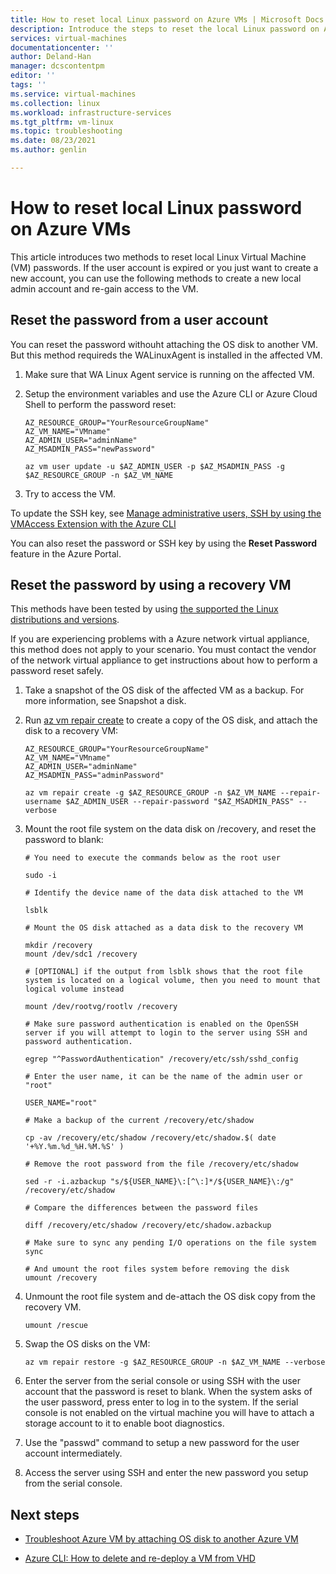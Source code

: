 ```yaml
---
title: How to reset local Linux password on Azure VMs | Microsoft Docs
description: Introduce the steps to reset the local Linux password on Azure VM
services: virtual-machines
documentationcenter: ''
author: Deland-Han
manager: dcscontentpm
editor: ''
tags: ''
ms.service: virtual-machines
ms.collection: linux
ms.workload: infrastructure-services
ms.tgt_pltfrm: vm-linux
ms.topic: troubleshooting
ms.date: 08/23/2021
ms.author: genlin

---
```


# How to reset local Linux password on Azure VMs

This article introduces two methods to reset local Linux Virtual Machine (VM) passwords. If the user account is expired or you just want to create a new account, you can use the following methods to create a new local admin account and re-gain access to the VM.

## Reset the password from a user account

You can reset the password withouht attaching the OS disk to another VM. But this method requireds the WALinuxAgent is installed in the affected VM. 

1. Make sure that WA Linux Agent service is running on the affected VM.

2. Setup the environment variables and use the Azure CLI or Azure Cloud Shell to perform the password reset:

    ```
    AZ_RESOURCE_GROUP="YourResourceGroupName"
    AZ_VM_NAME="VMname"
    AZ_ADMIN_USER="adminName"
    AZ_MSADMIN_PASS="newPassword"

    az vm user update -u $AZ_ADMIN_USER -p $AZ_MSADMIN_PASS -g $AZ_RESOURCE_GROUP -n $AZ_VM_NAME
    ```
3. Try to access the VM.

To update the SSH key, see [Manage administrative users, SSH by using the VMAccess Extension with the Azure CLI](/azure/virtual-machines/extensions/vmaccess#update-ssh-key)

You can also reset the password or SSH key by using the **Reset Password** feature in the Azure Portal.

## Reset the password by using a recovery VM

This methods have been tested by using [the supported the Linux distributions and versions](/azure/virtual-machines/linux/endorsed-distros).

If you are experiencing problems with a Azure network virtual appliance, this method does not apply to your scenario. You must contact the vendor of the network virtual appliance to get instructions about how to perform a password reset safely.

1. Take a snapshot of the OS disk of the affected VM as a backup. For more information, see Snapshot a disk.
1. Run [az vm repair create](/cli/azure/vm/repair?view=azure-cli-latest) to create a copy of the OS disk, and attach the disk to a recovery VM:
    ```
    AZ_RESOURCE_GROUP="YourResourceGroupName"
    AZ_VM_NAME="VMname"
    AZ_ADMIN_USER="adminName"
    AZ_MSADMIN_PASS="adminPassword"

    az vm repair create -g $AZ_RESOURCE_GROUP -n $AZ_VM_NAME --repair-username $AZ_ADMIN_USER --repair-password "$AZ_MSADMIN_PASS" --verbose
    ```
1. Mount the root file system on the data disk on /recovery, and reset the password to blank:

    ```
    # You need to execute the commands below as the root user

    sudo -i

    # Identify the device name of the data disk attached to the VM

    lsblk

    # Mount the OS disk attached as a data disk to the recovery VM

    mkdir /recovery
    mount /dev/sdc1 /recovery

    # [OPTIONAL] if the output from lsblk shows that the root file system is located on a logical volume, then you need to mount that logical volume instead

    mount /dev/rootvg/rootlv /recovery

    # Make sure password authentication is enabled on the OpenSSH server if you will attempt to login to the server using SSH and password authentication.

    egrep "^PasswordAuthentication" /recovery/etc/ssh/sshd_config

    # Enter the user name, it can be the name of the admin user or "root"

    USER_NAME="root"

    # Make a backup of the current /recovery/etc/shadow

    cp -av /recovery/etc/shadow /recovery/etc/shadow.$( date '+%Y.%m.%d_%H.%M.%S' )

    # Remove the root password from the file /recovery/etc/shadow

    sed -r -i.azbackup "s/${USER_NAME}\:[^\:]*/${USER_NAME}\:/g" /recovery/etc/shadow

    # Compare the differences between the password files

    diff /recovery/etc/shadow /recovery/etc/shadow.azbackup

    # Make sure to sync any pending I/O operations on the file system
    sync 

    # And umount the root files system before removing the disk
    umount /recovery
    ```
1. Unmount the root file system and de-attach the OS disk copy from the recovery VM.
    ```
    umount /rescue
    ```
1. Swap the OS disks on the VM:

    ```
    az vm repair restore -g $AZ_RESOURCE_GROUP -n $AZ_VM_NAME --verbose
    ```

1. Enter the server from the serial console or using SSH with the user account that the password is reset to blank.  When the system asks of the user password, press enter to log in to the system. If the serial console is not enabled on the virtual machine you will have to attach a storage account to it to enable boot diagnostics.

1. Use the "passwd" command to setup a new password for the user account intermediately.

1. Access the server using SSH and enter the new password you setup from the serial console.




## Next steps

* [Troubleshoot Azure VM by attaching OS disk to another Azure VM](https://social.technet.microsoft.com/wiki/contents/articles/18710.troubleshoot-azure-vm-by-attaching-os-disk-to-another-azure-vm.aspx)

* [Azure CLI: How to delete and re-deploy a VM from VHD](/archive/blogs/linuxonazure/azure-cli-how-to-delete-and-re-deploy-a-vm-from-vhd)
